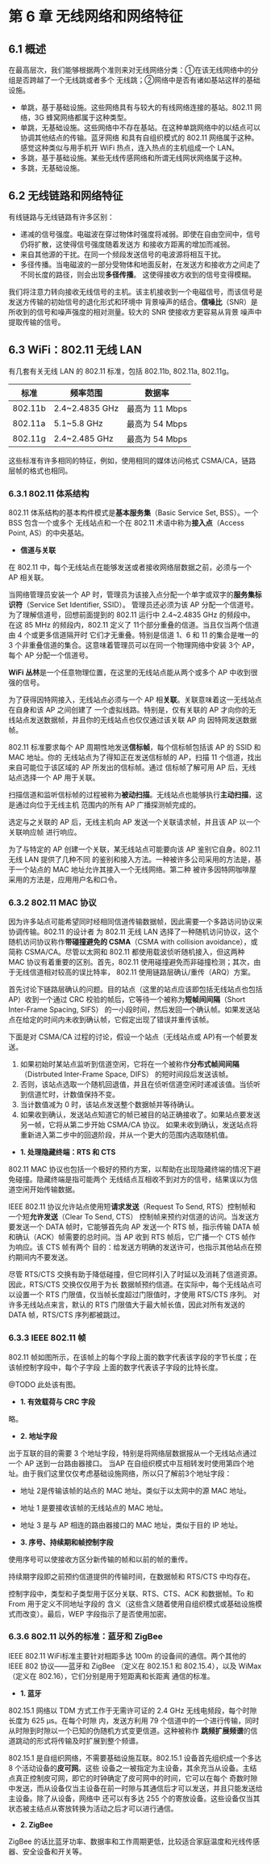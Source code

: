 # 第 6 章 无线网络和网络特征

## 6.1 概述

在最高层次，我们能够根据两个准则来对无线网络分类：①在该无线网络中的分组是否跨越了一个无线跳或者多个
无线跳；②网络中是否有诸如基站这样的基础设施。    

+ 单跳，基于基础设施。这些网络具有与较大的有线网络连接的基站。802.11 网络，3G 蜂窝网络都属于这种类型。
+ 单跳，无基础设施。这些网络中不存在基站。在这种单跳网络中的以结点可以协调其他结点的传输。蓝牙网络
和具有自组织模式的 802.11 网络属于这种。感觉这种类似与用手机开 WiFi 热点，连入热点的主机组成一个 LAN。
+ 多跳，基于基础设施。某些无线传感网络和所谓无线网状网络属于这种。
+ 多跳，无基础设施。     

## 6.2 无线链路和网络特征

有线链路与无线链路有许多区别：    

+ 递减的信号强度。电磁波在穿过物体时强度将减弱。即使在自由空间中，信号仍将扩散，这使得信号强度随着发送方
和接收方距离的增加而减弱。
+ 来自其他源的干扰。在同一个频段发送信号的电波源将相互干扰。
+ 多径传播。当电磁波的一部分受物体和地面反射，在发送方和接收方之间走了不同长度的路径，则会出现**多径传播**。
这使得接收方收到的信号变得模糊。     

我们将注意力转向接收无线信号的主机。该主机接收到一个电磁信号，而该信号是发送方传输的初始信号的退化形式和环境中
背景噪声的结合。**信噪比**（SNR）是所收到的信号和噪声强度的相对测量。较大的 SNR 使接收方更容易从背景
噪声中提取传输的信号。     

## 6.3 WiFi：802.11 无线 LAN

有几套有关无线 LAN 的 802.11 标准，包括 802.11b, 802.11a, 802.11g。     


标准 | 频率范围 | 数据率
---------|----------|---------
 802.11b | 2.4~2.4835 GHz | 最高为 11 Mbps
 802.11a | 5.1~5.8 GHz | 最高为 54 Mbps
 802.11g | 2.4~2.485 GHz | 最高为 54 Mbps     

这些标准有许多相同的特征，例如，使用相同的媒体访问格式 CSMA/CA，链路层帧的格式也相同。     

### 6.3.1 802.11 体系结构

802.11 体系结构的基本构件模式是**基本服务集**（Basic Service Set, BSS）。一个 BSS 包含一个或多个
无线站点和一个在 802.11 术语中称为**接入点**（Access Point, AS）的中央基站。      

+ **信道与关联**    

在 802.11 中，每个无线站点在能够发送或者接收网络层数据之前，必须与一个 AP 相关联。   

当网络管理员安装一个 AP 时，管理员为该接入点分配一个单字或双字的**服务集标识符**（Service Set Identifier, SSID）。
管理员还必须为该 AP 分配一个信道号。为了理解信道号，回想前面提到的 802.11 运行中 2.4~2.4835 GHz 的频段中。
在这 85 MHz 的频段内，802.11 定义了 11个部分重叠的信道。当且仅当两个信道由 4 个或更多信道隔开时
它们才无重叠。特别是信道 1、6 和 11 的集合是唯一的 3 个非重叠信道的集合。这意味着管理员可以在同一个物理网络中安装
3个 AP，每个 AP 分配一个信道号。     

**WiFi 丛林**是一个任意物理位置，在这里的无线站点能从两个或多个 AP 中收到很强的信号。     

为了获得因特网接入，无线站点必须与一个 AP 相**关联**。关联意味着这一无线站点在自身和该 AP 之间创建了
一个虚拟线路。特别是，仅有关联的 AP 才向你的无线站点发送数据帧，并且你的无线站点也仅仅通过该关联 AP 向
因特网发送数据帧。     

802.11 标准要求每个 AP 周期性地发送**信标帧**，每个信标帧包括该 AP 的 SSID 和 MAC 地址。你的
无线站点为了得知正在发送信标帧的 AP，扫描 11 个信道，找出来自可能位于该区域的 AP 所发出的信标帧。通过
信标帧了解可用 AP 后，无线站点选择一个 AP 用于关联。      

扫描信道和监听信标帧的过程被称为**被动扫描**。无线站点也能够执行**主动扫描**，这是通过向位于无线主机
范围内的所有 AP 广播探测帧完成的。     

选定与之关联的 AP 后，无线主机向 AP 发送一个关联请求帧，并且该 AP 以一个关联响应帧
进行响应。      

为了与特定的 AP 创建一个关联，某无线站点可能要向该 AP 鉴别它自身。802.11 无线 LAN 提供了几种不同
的鉴别和接入方法。一种被许多公司采用的方法是，基于一个站点的 MAC 地址允许其接入一个无线网络。第二种
被许多因特网咖啡屋采用的方法是，应用用户名和口令。      

### 6.3.2 802.11 MAC 协议

因为许多站点可能希望同时经相同信道传输数据帧，因此需要一个多路访问协议来协调传输。802.11 的设计者
为 802.11 无线 LAN 选择了一种随机访问协议，这个随机访问协议称作**带碰撞避免的 CSMA**（CSMA with 
collision avoidance），或简称 CSMA/CA。尽管以太网和 802.11 都使用载波侦听随机接入，但这两种
MAC 协议有着重要的区别。首先，802.11 使用碰撞避免而非碰撞检测；其次，由于无线信道相对较高的误比特率，
802.11 使用链路层确认/重传（ARQ）方案。     

首先讨论下链路层确认的问题。目的站点（这里的站点应该即包括无线站点也包括 AP）收到一个通过 CRC 校验的帧后，它等待一个被称为**短帧间间隔**（Short Inter-Frame Spacing, SIFS）
的一小段时间，然后发回一个确认帧。如果发送站点在给定的时间内未收到确认帧，它假定出现了错误并重传该帧。      

下面是对 CSMA/CA 过程的讨论，假设一个站点（无线站点或 AP)有一个帧要发送。     

1. 如果初始时某站点监听到信道空闲，它将在一个被称作**分布式帧间间隔**（Distrbuted Inter-Frame Space, DIFS）
的短时间段后发送该帧。
2. 否则，该站点选取一个随机回退值，并且在侦听信道空闲时递减该值。当侦听到信道忙时，计数值保持不变。
3. 当计数值减为 0 时，该站点发送整个数据帧并等待确认。
4. 如果收到确认，发送站点知道它的帧已被目的站正确接收了。如果站点要发送另一帧，它将从第二步开始 CSMA/CA 协议。
如果未收到确认，发送站点将重新进入第二步中的回退阶段，并从一个更大的范围内选取随机值。      

+ **1. 处理隐藏终端：RTS 和 CTS**     

802.11 MAC 协议也包括一个极好的预约方案，以帮助在出现隐藏终端的情况下避免碰撞。隐藏终端是指可能两个
无线结点互相收不到对方的信号，结果误以为信道空闲开始传输数据。     

IEEE 802.11 协议允许站点使用短**请求发送**（Request To Send, RTS）控制帧和一个短**允许发送**（Clear To Send, CTS）
控制帧来预约对信道的访问。当发送方要发送一个 DATA 帧时，它能够首先向 AP 发送一个 RTS 帧，指示传输 DATA 帧
和确认（ACK）帧需要的总时间。当 AP 收到 RTS 帧后，它广播一个 CTS 帧作为响应。该 CTS 帧有两个
目的：给发送方明确的发送许可，也指示其他站点在预约期间内不要发送。     

尽管 RTS/CTS 交换有助于降低碰撞，但它同样引入了时延以及消耗了信道资源。因此，RTS/CTS 交换仅仅用于为长
数据帧预约信道。在实际中，每个无线站点可以设置一个 RTS 门限值，仅当帧长度超过门限值时，才使用 RTS/CTS 序列。
对许多无线站点来言，默认的 RTS 门限值大于最大帧长值，因此对所有发送的 DATA 帧，RTS/CTS 序列都被跳过。      

### 6.3.3 IEEE 802.11 帧

802.11 帧如图所示，在该帧上的每个字段上面的数字代表该字段的字节长度；在该帧控制字段中，每个子字段
上面的数字代表该子字段的比特长度。     

@TODO 此处该有图。     

+ **1. 有效载荷与 CRC 字段**

略。    

+ **2. 地址字段**     

出于互联的目的需要 3 个地址字段，特别是将网络层数据报从一个无线站点通过一个 AP 送到一台路由器接口。
当AP 在自组织模式中互相转发时使用第四个地址。由于我们这里仅仅考虑基础设施网络，所以只了解前3个地址字段：   

+ 地址 2是传输该帧的站点的 MAC 地址。类似于以太网中的源 MAC 地址。
+ 地址 1 是要接收该帧的无线站点的 MAC 地址。
+ 地址 3 是与 AP 相连的路由器接口的 MAC 地址，类似于目的 IP 地址。     

+ **3. 序号、持续期和帧控制字段**     

使用序号可以使接收方区分新传输的帧和以前的帧的重传。     

持续期字段即之前预约信道提供的传输时间，在数据帧和 RTS/CTS 中均存在。    

控制字段中，类型和子类型用于区分关联、RTS、CTS、ACK 和数据帧。To 和 From 用于定义不同地址字段的
含义（这些含义随着使用自组织模式或基础设施模式而改变）。最后，WEP 字段指示了是否使用加密。     

### 6.3.6 802.11 以外的标准：蓝牙和 ZigBee

IEEE 802.11 WiFi标准主要针对相距多达 100m 的设备间的通信。两个其他的 IEEE 802 协议——蓝牙和 ZigBee
（定义在 802.15.1 和 802.15.4），以及 WiMax（定义在 802.16），它们分别是用于短距离和长距离
通信的标准。     

+ **1. 蓝牙**     

802.15.1 网络以 TDM 方式工作于无需许可证的 2.4 GHz 无线电频段，每个时隙长度为 625 μs。在每个时隙
内，发送方利用 79 个信道中的一个进行传输，同时从时隙到时隙以一个已知的伪随机方式变更信道。这种被称作
**跳频扩展频谱**的信道跳动的形式将传输及时扩展到整个频谱。     

802.15.1 是自组织网络，不需要基础设施互联。802.15.1 设备首先组织成一个多达 8 个活动设备的**皮可网**。这些
设备之一被指定为主设备，其余充当从设备。主结点真正控制皮可网，即它的时钟确定了皮可网中的时间，它可以在每个
奇数时隙中发送，而从设备仅当主设备在前一时隙与其通信后才可以发送，并且只能发送给主设备。除了从设备，网络中
还可以有多达 255 个的寄放设备。这些设备仅当其状态被主结点从寄放转换为活动之后才可以进行通信。    

+ **2. ZigBee**    

ZigBee 的话比蓝牙功率、数据率和工作周期更低，比较适合家庭温度和光线传感器、安全设备和开关等。     


